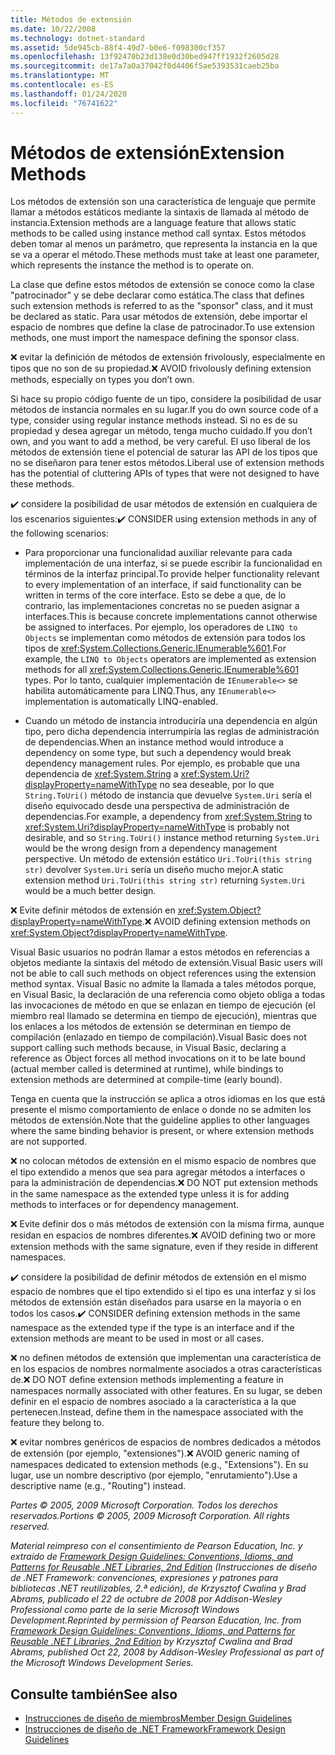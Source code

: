 ```yaml
---
title: Métodos de extensión
ms.date: 10/22/2008
ms.technology: dotnet-standard
ms.assetid: 5de945cb-88f4-49d7-b0e6-f098300cf357
ms.openlocfilehash: 13f92470b23d138e0d30bed947ff1932f2605d28
ms.sourcegitcommit: de17a7a0a37042f0d4406f5ae5393531caeb25ba
ms.translationtype: MT
ms.contentlocale: es-ES
ms.lasthandoff: 01/24/2020
ms.locfileid: "76741622"
---
```

# <a name="extension-methods"></a><span data-ttu-id="0675f-102">Métodos de extensión</span><span class="sxs-lookup"><span data-stu-id="0675f-102">Extension Methods</span></span>
<span data-ttu-id="0675f-103">Los métodos de extensión son una característica de lenguaje que permite llamar a métodos estáticos mediante la sintaxis de llamada al método de instancia.</span><span class="sxs-lookup"><span data-stu-id="0675f-103">Extension methods are a language feature that allows static methods to be called using instance method call syntax.</span></span> <span data-ttu-id="0675f-104">Estos métodos deben tomar al menos un parámetro, que representa la instancia en la que se va a operar el método.</span><span class="sxs-lookup"><span data-stu-id="0675f-104">These methods must take at least one parameter, which represents the instance the method is to operate on.</span></span>

 <span data-ttu-id="0675f-105">La clase que define estos métodos de extensión se conoce como la clase "patrocinador" y se debe declarar como estática.</span><span class="sxs-lookup"><span data-stu-id="0675f-105">The class that defines such extension methods is referred to as the "sponsor" class, and it must be declared as static.</span></span> <span data-ttu-id="0675f-106">Para usar métodos de extensión, debe importar el espacio de nombres que define la clase de patrocinador.</span><span class="sxs-lookup"><span data-stu-id="0675f-106">To use extension methods, one must import the namespace defining the sponsor class.</span></span>

 <span data-ttu-id="0675f-107">❌ evitar la definición de métodos de extensión frivolously, especialmente en tipos que no son de su propiedad.</span><span class="sxs-lookup"><span data-stu-id="0675f-107">❌ AVOID frivolously defining extension methods, especially on types you don’t own.</span></span>

 <span data-ttu-id="0675f-108">Si hace su propio código fuente de un tipo, considere la posibilidad de usar métodos de instancia normales en su lugar.</span><span class="sxs-lookup"><span data-stu-id="0675f-108">If you do own source code of a type, consider using regular instance methods instead.</span></span> <span data-ttu-id="0675f-109">Si no es de su propiedad y desea agregar un método, tenga mucho cuidado.</span><span class="sxs-lookup"><span data-stu-id="0675f-109">If you don’t own, and you want to add a method, be very careful.</span></span> <span data-ttu-id="0675f-110">El uso liberal de los métodos de extensión tiene el potencial de saturar las API de los tipos que no se diseñaron para tener estos métodos.</span><span class="sxs-lookup"><span data-stu-id="0675f-110">Liberal use of extension methods has the potential of cluttering APIs of types that were not designed to have these methods.</span></span>

 <span data-ttu-id="0675f-111">✔️ considere la posibilidad de usar métodos de extensión en cualquiera de los escenarios siguientes:</span><span class="sxs-lookup"><span data-stu-id="0675f-111">✔️ CONSIDER using extension methods in any of the following scenarios:</span></span>

- <span data-ttu-id="0675f-112">Para proporcionar una funcionalidad auxiliar relevante para cada implementación de una interfaz, si se puede escribir la funcionalidad en términos de la interfaz principal.</span><span class="sxs-lookup"><span data-stu-id="0675f-112">To provide helper functionality relevant to every implementation of an interface, if said functionality can be written in terms of the core interface.</span></span> <span data-ttu-id="0675f-113">Esto se debe a que, de lo contrario, las implementaciones concretas no se pueden asignar a interfaces.</span><span class="sxs-lookup"><span data-stu-id="0675f-113">This is because concrete implementations cannot otherwise be assigned to interfaces.</span></span> <span data-ttu-id="0675f-114">Por ejemplo, los operadores de `LINQ to Objects` se implementan como métodos de extensión para todos los tipos de <xref:System.Collections.Generic.IEnumerable%601>.</span><span class="sxs-lookup"><span data-stu-id="0675f-114">For example, the `LINQ to Objects` operators are implemented as extension methods for all <xref:System.Collections.Generic.IEnumerable%601> types.</span></span> <span data-ttu-id="0675f-115">Por lo tanto, cualquier implementación de `IEnumerable<>` se habilita automáticamente para LINQ.</span><span class="sxs-lookup"><span data-stu-id="0675f-115">Thus, any `IEnumerable<>` implementation is automatically LINQ-enabled.</span></span>

- <span data-ttu-id="0675f-116">Cuando un método de instancia introduciría una dependencia en algún tipo, pero dicha dependencia interrumpiría las reglas de administración de dependencias.</span><span class="sxs-lookup"><span data-stu-id="0675f-116">When an instance method would introduce a dependency on some type, but such a dependency would break dependency management rules.</span></span> <span data-ttu-id="0675f-117">Por ejemplo, es probable que una dependencia de <xref:System.String> a <xref:System.Uri?displayProperty=nameWithType> no sea deseable, por lo que `String.ToUri()` método de instancia que devuelve `System.Uri` sería el diseño equivocado desde una perspectiva de administración de dependencias.</span><span class="sxs-lookup"><span data-stu-id="0675f-117">For example, a dependency from <xref:System.String> to <xref:System.Uri?displayProperty=nameWithType> is probably not desirable, and so `String.ToUri()` instance method returning `System.Uri` would be the wrong design from a dependency management perspective.</span></span> <span data-ttu-id="0675f-118">Un método de extensión estático `Uri.ToUri(this string str)` devolver `System.Uri` sería un diseño mucho mejor.</span><span class="sxs-lookup"><span data-stu-id="0675f-118">A static extension method `Uri.ToUri(this string str)` returning `System.Uri` would be a much better design.</span></span>

 <span data-ttu-id="0675f-119">❌ Evite definir métodos de extensión en <xref:System.Object?displayProperty=nameWithType>.</span><span class="sxs-lookup"><span data-stu-id="0675f-119">❌ AVOID defining extension methods on <xref:System.Object?displayProperty=nameWithType>.</span></span>

 <span data-ttu-id="0675f-120">Visual Basic usuarios no podrán llamar a estos métodos en referencias a objetos mediante la sintaxis del método de extensión.</span><span class="sxs-lookup"><span data-stu-id="0675f-120">Visual Basic users will not be able to call such methods on object references using the extension method syntax.</span></span> <span data-ttu-id="0675f-121">Visual Basic no admite la llamada a tales métodos porque, en Visual Basic, la declaración de una referencia como objeto obliga a todas las invocaciones de método en que se enlazan en tiempo de ejecución (el miembro real llamado se determina en tiempo de ejecución), mientras que los enlaces a los métodos de extensión se determinan en tiempo de compilación (enlazado en tiempo de compilación).</span><span class="sxs-lookup"><span data-stu-id="0675f-121">Visual Basic does not support calling such methods because, in Visual Basic, declaring a reference as Object forces all method invocations on it to be late bound (actual member called is determined at runtime), while bindings to extension methods are determined at compile-time (early bound).</span></span>

 <span data-ttu-id="0675f-122">Tenga en cuenta que la instrucción se aplica a otros idiomas en los que está presente el mismo comportamiento de enlace o donde no se admiten los métodos de extensión.</span><span class="sxs-lookup"><span data-stu-id="0675f-122">Note that the guideline applies to other languages where the same binding behavior is present, or where extension methods are not supported.</span></span>

 <span data-ttu-id="0675f-123">❌ no colocan métodos de extensión en el mismo espacio de nombres que el tipo extendido a menos que sea para agregar métodos a interfaces o para la administración de dependencias.</span><span class="sxs-lookup"><span data-stu-id="0675f-123">❌ DO NOT put extension methods in the same namespace as the extended type unless it is for adding methods to interfaces or for dependency management.</span></span>

 <span data-ttu-id="0675f-124">❌ Evite definir dos o más métodos de extensión con la misma firma, aunque residan en espacios de nombres diferentes.</span><span class="sxs-lookup"><span data-stu-id="0675f-124">❌ AVOID defining two or more extension methods with the same signature, even if they reside in different namespaces.</span></span>

 <span data-ttu-id="0675f-125">✔️ considere la posibilidad de definir métodos de extensión en el mismo espacio de nombres que el tipo extendido si el tipo es una interfaz y si los métodos de extensión están diseñados para usarse en la mayoría o en todos los casos.</span><span class="sxs-lookup"><span data-stu-id="0675f-125">✔️ CONSIDER defining extension methods in the same namespace as the extended type if the type is an interface and if the extension methods are meant to be used in most or all cases.</span></span>

 <span data-ttu-id="0675f-126">❌ no definen métodos de extensión que implementan una característica de en los espacios de nombres normalmente asociados a otras características de.</span><span class="sxs-lookup"><span data-stu-id="0675f-126">❌ DO NOT define extension methods implementing a feature in namespaces normally associated with other features.</span></span> <span data-ttu-id="0675f-127">En su lugar, se deben definir en el espacio de nombres asociado a la característica a la que pertenecen.</span><span class="sxs-lookup"><span data-stu-id="0675f-127">Instead, define them in the namespace associated with the feature they belong to.</span></span>

 <span data-ttu-id="0675f-128">❌ evitar nombres genéricos de espacios de nombres dedicados a métodos de extensión (por ejemplo, "extensiones").</span><span class="sxs-lookup"><span data-stu-id="0675f-128">❌ AVOID generic naming of namespaces dedicated to extension methods (e.g., "Extensions").</span></span> <span data-ttu-id="0675f-129">En su lugar, use un nombre descriptivo (por ejemplo, "enrutamiento").</span><span class="sxs-lookup"><span data-stu-id="0675f-129">Use a descriptive name (e.g., "Routing") instead.</span></span>

 <span data-ttu-id="0675f-130">*Partes © 2005, 2009 Microsoft Corporation. Todos los derechos reservados.*</span><span class="sxs-lookup"><span data-stu-id="0675f-130">*Portions © 2005, 2009 Microsoft Corporation. All rights reserved.*</span></span>

 <span data-ttu-id="0675f-131">*Material reimpreso con el consentimiento de Pearson Education, Inc. y extraído de [Framework Design Guidelines: Conventions, Idioms, and Patterns for Reusable .NET Libraries, 2nd Edition](https://www.informit.com/store/framework-design-guidelines-conventions-idioms-and-9780321545619) (Instrucciones de diseño de .NET Framework: convenciones, expresiones y patrones para bibliotecas .NET reutilizables, 2.ª edición), de Krzysztof Cwalina y Brad Abrams, publicado el 22 de octubre de 2008 por Addison-Wesley Professional como parte de la serie Microsoft Windows Development.*</span><span class="sxs-lookup"><span data-stu-id="0675f-131">*Reprinted by permission of Pearson Education, Inc. from [Framework Design Guidelines: Conventions, Idioms, and Patterns for Reusable .NET Libraries, 2nd Edition](https://www.informit.com/store/framework-design-guidelines-conventions-idioms-and-9780321545619) by Krzysztof Cwalina and Brad Abrams, published Oct 22, 2008 by Addison-Wesley Professional as part of the Microsoft Windows Development Series.*</span></span>

## <a name="see-also"></a><span data-ttu-id="0675f-132">Consulte también</span><span class="sxs-lookup"><span data-stu-id="0675f-132">See also</span></span>

- [<span data-ttu-id="0675f-133">Instrucciones de diseño de miembros</span><span class="sxs-lookup"><span data-stu-id="0675f-133">Member Design Guidelines</span></span>](../../../docs/standard/design-guidelines/member.md)
- [<span data-ttu-id="0675f-134">Instrucciones de diseño de .NET Framework</span><span class="sxs-lookup"><span data-stu-id="0675f-134">Framework Design Guidelines</span></span>](../../../docs/standard/design-guidelines/index.md)

